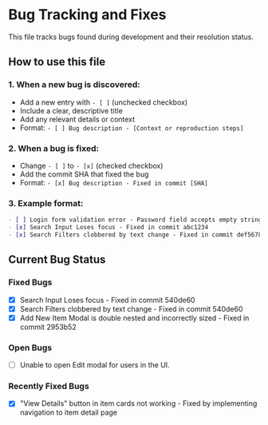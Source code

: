 # Bug Tracking and Fixes

This file tracks bugs found during development and their resolution status.

## How to use this file

### 1. When a new bug is discovered:

- Add a new entry with `- [ ]` (unchecked checkbox)
- Include a clear, descriptive title
- Add any relevant details or context
- Format: `- [ ] Bug description - [Context or reproduction steps]`

### 2. When a bug is fixed:

- Change `- [ ]` to `- [x]` (checked checkbox)
- Add the commit SHA that fixed the bug
- Format: `- [x] Bug description - Fixed in commit [SHA]`

### 3. Example format:

```markdown
- [ ] Login form validation error - Password field accepts empty strings
- [x] Search Input Loses focus - Fixed in commit abc1234
- [x] Search Filters clobbered by text change - Fixed in commit def5678
```

## Current Bug Status

### Fixed Bugs

- [x] Search Input Loses focus - Fixed in commit 540de60
- [x] Search Filters clobbered by text change - Fixed in commit 540de60
- [x] Add New Item Modal is double nested and incorrectly sized - Fixed in commit 2953b52

### Open Bugs

- [ ] Unable to open Edit modal for users in the UI.

### Recently Fixed Bugs

- [x] "View Details" button in item cards not working - Fixed by implementing navigation to item detail page
